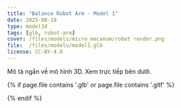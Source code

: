 ```yaml
---
title: "Balance Robot Arm · Model 1"
date: 2025-08-18
type: model3d
tags: [glb, robot-arm]
cover: /files/models/micro_mecanum/robot render.png
file:  /files/models/model1.glb
license: CC-BY-4.0
---
```


Mô tả ngắn về mô hình 3D. Xem trực tiếp bên dưới.

{% if page.file contains '.glb' or page.file contains '.gltf' %}
  <script type="module" src="https://unpkg.com/@google/model-viewer/dist/model-viewer.min.js"></script>
  <model-viewer src="{{ page.file | relative_url }}" camera-controls auto-rotate style="width:100%;height:420px;background:#111;border-radius:12px"></model-viewer>
{% endif %}
